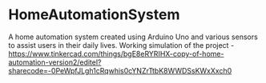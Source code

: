 # HomeAutomationSystem
A home automation system created using Arduino Uno and various sensors to assist users in their daily lives.
Working simulation of the project - https://www.tinkercad.com/things/bgE8eRYRIHX-copy-of-home-automation-version2/editel?sharecode=-0PeWpfJLgh1cRqwhis0cYNZrTtbK8WWDSsKWxXxch0

